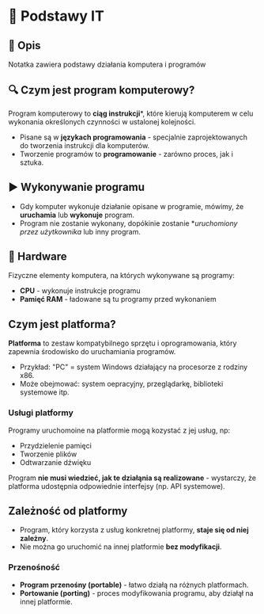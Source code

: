 # 📘 Podstawy IT

## 🧠 Opis
Notatka zawiera podstawy działania komputera i programów

## 🔍 Czym jest program komputerowy?
Program komputerowy to **ciąg instrukcji***, które kierują komputerem w celu wykonania określonych czynności w ustalonej kolejności.

- Pisane są w **językach programowania** - specjalnie zaprojektowanych do tworzenia instrukcji dla komputerów.
- Tworzenie programów to **programowanie** - zarówno proces, jak i sztuka.

## ▶️ Wykonywanie programu
- Gdy komputer wykonuje działanie opisane w programie, mówimy, że **uruchamia** lub **wykonuje** program.
- Program nie zostanie wykonany, dopókinie zostanie **uruchomiony przez użytkownika* lub inny program.

## 🔧 Hardware
Fizyczne elementy komputera, na których wykonywane są programy:
- **CPU** - wykonuje instrukcje programu
- **Pamięć RAM** - ładowane są tu programy przed wykonaniem

## Czym jest platforma?
**Platforma** to zestaw kompatybilnego sprzętu i oprogramowania, który zapewnia środowisko do uruchamiania programów.

- Przykład: "PC" = system Windows działający na procesorze z rodziny x86.
- Może obejmować: system oepracyjny, przeglądarkę, biblioteki systemowe itp.

### Usługi platformy

Programy uruchomoine na platformie mogą kozystać z jej usług, np:
- Przydzielenie pamięci
- Tworzenie plików
- Odtwarzanie dźwięku

Program **nie musi wiedzieć, jak te działąnia są realizowane** - wystarczy, że platforma udostępnia odpowiednie interfejsy (np. API systemowe).

## Zależność od platformy
- Program, który korzysta z usług konkretnej platformy, **staje się od niej zależny**.
- Nie można go uruchomić na innej platformie **bez modyfikacji**.

### Przenośność
- **Program przenośny (portable)** - łatwo działą na różnych platformach.
- **Portowanie (porting)** - proces modyfikowania programu, aby działął na innej platformie.
 